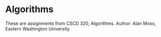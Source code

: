 # Algorithms
These are assignments from CSCD 320, Algorithms. Author: Alan Moss, Eastern Washington University
